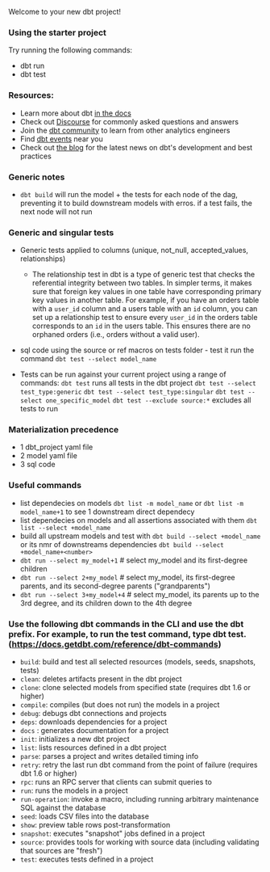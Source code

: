 Welcome to your new dbt project!

### Using the starter project

Try running the following commands:
- dbt run
- dbt test


### Resources:
- Learn more about dbt [in the docs](https://docs.getdbt.com/docs/introduction)
- Check out [Discourse](https://discourse.getdbt.com/) for commonly asked questions and answers
- Join the [dbt community](http://community.getbdt.com/) to learn from other analytics engineers
- Find [dbt events](https://events.getdbt.com) near you
- Check out [the blog](https://blog.getdbt.com/) for the latest news on dbt's development and best practices


### Generic notes
- `dbt build` will run the model + the tests for each node of the dag, preventing it to build downstream models with erros. if a test fails, the next node will not run

### Generic and singular tests
- Generic tests applied to columns (unique, not_null, accepted_values, relationships)
    - The relationship test in dbt is a type of generic test that checks the referential integrity between two tables. In simpler terms, it makes sure that foreign key values in one table have corresponding primary key values in another table.
    For example, if you have an orders table with a `user_id` column and a users table with an `id` column, you can set up a relationship test to ensure every `user_id` in the orders table corresponds to an `id` in the users table. This ensures there are no orphaned orders (i.e., orders without a valid user).
    
- sql code using the source or ref macros on tests folder -  test it run the command `dbt test --select model_name`
- Tests can be run against your current project using a range of commands:
    `dbt test` runs all tests in the dbt project
    `dbt test --select test_type:generic`
    `dbt test --select test_type:singular`
    `dbt test --select one_specific_model`
    `dbt test --exclude source:*` excludes all tests to run

### Materialization precedence
- 1 dbt_project yaml file
- 2 model yaml file
- 3 sql code

### Useful commands
- list dependecies on models `dbt list -m model_name` or `dbt list -m model_name+1` to see 1 downstream direct dependecy
- list dependecies on models and all assertions associated with them `dbt list --select +model_name`
- build all upstream models and test  with `dbt build --select +model_name` or its nmr of downstreams dependencies `dbt build --select +model_name+<number>`
- `dbt run --select my_model+1`         # select my_model and its first-degree children
- `dbt run --select 2+my_model`         # select my_model, its first-degree parents, and its second-degree parents ("grandparents")
- `dbt run --select 3+my_model+4`       # select my_model, its parents up to the 3rd degree, and its children down to the 4th degree

### Use the following dbt commands in the CLI and use the dbt prefix. For example, to run the test command, type dbt test. (https://docs.getdbt.com/reference/dbt-commands)

- `build`: build and test all selected resources (models, seeds, snapshots, tests)
- `clean`: deletes artifacts present in the dbt project
- `clone`: clone selected models from specified state (requires dbt 1.6 or higher)
- `compile`: compiles (but does not run) the models in a project
- `debug`: debugs dbt connections and projects
- `deps`: downloads dependencies for a project
- `docs` : generates documentation for a project
- `init`: initializes a new dbt project
- `list`: lists resources defined in a dbt project
- `parse`: parses a project and writes detailed timing info
- `retry`: retry the last run dbt command from the point of failure (requires dbt 1.6 or higher)
- `rpc`: runs an RPC server that clients can submit queries to
- `run`: runs the models in a project
- `run-operation`: invoke a macro, including running arbitrary maintenance SQL against the database
- `seed`: loads CSV files into the database
- `show`: preview table rows post-transformation
- `snapshot`: executes "snapshot" jobs defined in a project
- `source`: provides tools for working with source data (including validating that sources are "fresh")
- `test`: executes tests defined in a project